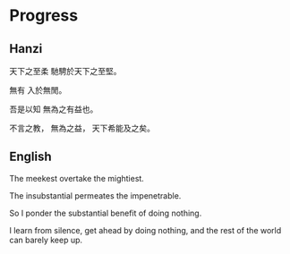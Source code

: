 # Progress

## Hanzi

天下之至柔
馳騁於天下之至堅。

無有
入於無閒。

吾是以知
無為之有益也。

不言之教，
無為之益，
天下希能及之矣。

## English

The meekest
overtake the mightiest.

The insubstantial
permeates the impenetrable.

So I ponder
the substantial benefit of doing nothing.

I learn from silence,
get ahead by doing nothing,
and the rest of the world can barely keep up.
